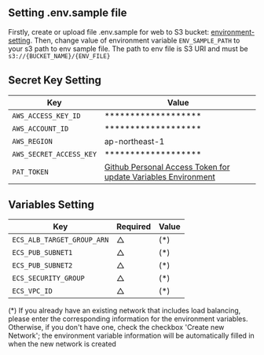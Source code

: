 ## Setting .env.sample file
Firstly, create or upload file .env.sample for web to S3 bucket: [environment-setting](https://ap-northeast-1.console.aws.amazon.com/s3/buckets/environment-setting?region=ap-northeast-1).
Then, change value of environment variable `ENV_SAMPLE_PATH` to your s3 path to env sample file. The path to env file is S3 URI and must be `s3://{BUCKET_NAME}/{ENV_FILE}`
## Secret Key Setting

| Key               | Value                                                                |
| -----------------   | ------------------------------------------------------------------ |
| `AWS_ACCESS_KEY_ID` | ******************* |
| `AWS_ACCOUNT_ID`    | ******************* |
| `AWS_REGION` | ap-northeast-1 |
| `AWS_SECRET_ACCESS_KEY` | ******************* |
| `PAT_TOKEN` | [Github Personal Access Token for update Variables Environment](https://docs.github.com/en/authentication/keeping-your-account-and-data-secure/managing-your-personal-access-tokens#personal-access-tokens-classic) |

## Variables Setting

| Key               | Required | Value  |
| ----------------- | ----------|--------|
| `ECS_ALB_TARGET_GROUP_ARN` | △ | (*)  |
| `ECS_PUB_SUBNET1`    |   △  |  (*)    |
| `ECS_PUB_SUBNET2`    |   △  |   (*)   |
| `ECS_SECURITY_GROUP` |  △   |   (*)   |
| `ECS_VPC_ID` |  △   |   (*)  |

(*) If you already have an existing network that includes load balancing, please enter the corresponding information for the environment variables. Otherwise, if you don't have one, check the checkbox 'Create new Network'; the environment variable information will be automatically filled in when the new network is created
